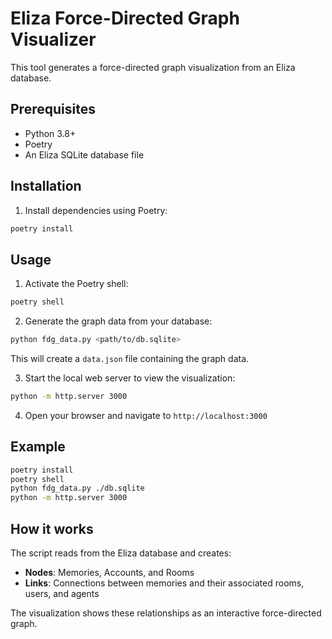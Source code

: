 # Eliza Force-Directed Graph Visualizer

This tool generates a force-directed graph visualization from an Eliza database.

## Prerequisites

- Python 3.8+
- Poetry
- An Eliza SQLite database file

## Installation

1. Install dependencies using Poetry:
```bash
poetry install
```

## Usage

1. Activate the Poetry shell:
```bash
poetry shell
```

2. Generate the graph data from your database:
```bash
python fdg_data.py <path/to/db.sqlite>
```

This will create a `data.json` file containing the graph data.

3. Start the local web server to view the visualization:
```bash
python -m http.server 3000
```

4. Open your browser and navigate to `http://localhost:3000`

## Example

```bash
poetry install
poetry shell
python fdg_data.py ./db.sqlite
python -m http.server 3000
```

## How it works

The script reads from the Eliza database and creates:
- **Nodes**: Memories, Accounts, and Rooms
- **Links**: Connections between memories and their associated rooms, users, and agents

The visualization shows these relationships as an interactive force-directed graph.